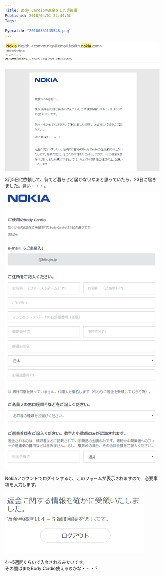 ```yaml
---
Title: Body Cardioの返金をした＠後編
Published: 2018/04/01 22:44:58
Tags:

Eyecatch: "20180331135548.png"
---
```

![](20180331135548.png) 

3月5日に依頼して、待てど暮らせど届かないなぁと思っていたら、23日に届きました。遅い・・・。  




![](20180331135759.png) 

Nokiaアカウントでログインすると、このフォームが表示されますので、必要事項を入力します。  

![](20180331140941.png) 

4～5週間くらいで入金されるみたいです。  
その間はまだBody Cardio使えるのかな・・・？